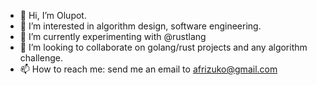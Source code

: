 - 👋 Hi, I’m Olupot.
- 👀 I’m interested in algorithm design, software engineering.
- 🌱 I’m currently experimenting with @rustlang
- 💞️ I’m looking to collaborate on golang/rust projects and any algorithm challenge.
- 📫 How to reach me: send me an email to afrizuko@gmail.com 

<!---
afrizuko/afrizuko is a ✨ special ✨ repository because its `README.md` (this file) appears on your GitHub profile.
You can click the Preview link to take a look at your changes.
--->
